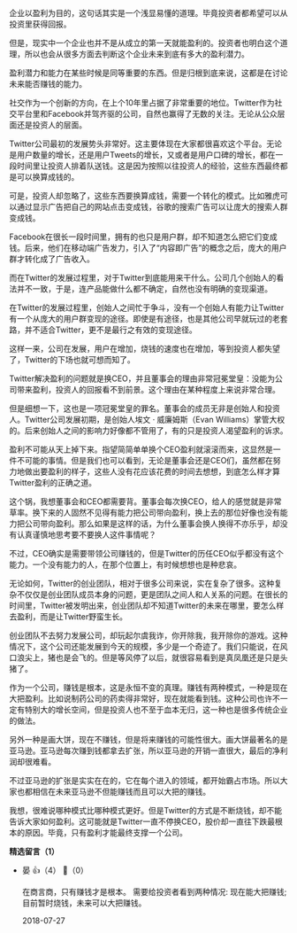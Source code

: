 企业以盈利为目的，这句话其实是一个浅显易懂的道理。毕竟投资者都希望可以从投资里获得回报。

但是，现实中一个企业也并不是从成立的第一天就能盈利的。投资者也明白这个道理，所以也会从很多方面去判断这个企业未来到底有多大的盈利潜力。

盈利潜力和能力在某些时候是同等重要的东西。但是归根到底来说，这都是在讨论未来能否赚钱的能力。

社交作为一个创新的方向，在上个10年里占据了非常重要的地位。Twitter作为社交平台里和Facebook并驾齐驱的公司，自然也赢得了无数的关注。无论从公众层面还是投资人的层面。

Twitter公司最初的发展势头非常好。这主要体现在大家都很喜欢这个平台。无论是用户数量的增长，还是用户Tweets的增长，又或者是用户口碑的增长，都在一段时间里让投资人排着队送钱。这是因为按照以往投资人的经验，这些东西最终都是可以换算成钱的。

可是，投资人却忽略了，这些东西要换算成钱，需要一个转化的模式。比如雅虎可以通过显示广告把自己的网站点击变成钱，谷歌的搜索广告可以让庞大的搜索人群变成钱。

Facebook在很长一段时间里，拥有的也只是用户群，却不知道怎么把它们变成钱。后来，他们在移动端广告发力，引入了“内容即广告”的概念之后，庞大的用户群才转化成了广告收入。

而在Twitter的发展过程里，对于Twitter到底能用来干什么。公司几个创始人的看法并不一致，于是，连产品能做什么都不确定，自然也没有明确的变现渠道。

在Twitter的发展过程里，创始人之间忙于争斗，没有一个创始人有能力让Twitter有一个从庞大的用户群变现的途径。即使是有途径，也是其他公司早就玩过的老套路，并不适合Twitter，更不是最行之有效的变现途径。

这样一来，公司在发展，用户在增加，烧钱的速度也在增加，等到投资人都失望了，Twitter的下场也就可想而知了。

Twitter解决盈利的问题就是换CEO，并且董事会的理由非常冠冕堂皇：没能为公司带来盈利，投资人的回报看不到前景。这个理由在某种程度上来说非常合理。

但是细想一下，这也是一项冠冕堂皇的罪名。董事会的成员无非是创始人和投资人。Twitter公司发展初期，是创始人埃文 · 威廉姆斯（Evan Williams）掌管大权的。后来创始人之间的影响力好像都不管用了，有的只是投资人渴望盈利的诉求。

盈利不可能从天上掉下来。指望简简单单换个CEO盈利就滚滚而来，这显然是一件不可能的事情。但是我们也可以看到，无论是董事会还是CEO们，虽然都在努力地做出要盈利的样子，这些人没有花应该花费的时间去想想，到底怎么样才算Twitter盈利的正确之道。

这个锅，我想董事会和CEO都需要背。董事会每次换CEO，给人的感觉就是非常草率。换下来的人固然不见得有能力把公司带向盈利，换上去的那位好像也没有能力把公司带向盈利。那么如果是这样的话，为什么董事会换人换得不亦乐乎，却没有认真谨慎地思考要不要换人这件事情呢？

不过，CEO确实是需要带领公司赚钱的，但是Twitter的历任CEO似乎都没有这个能力。一个没有能力的人，在那个位置上，有时候想想也是种悲哀。

无论如何，Twitter的创业团队，相对于很多公司来说，实在复杂了很多。这种复杂不仅仅是创业团队成员本身的问题，更是团队之间人和人关系的问题。在很长的时间里，Twitter被发明出来，创业团队却不知道Twitter的未来在哪里，要怎么样去盈利，而是让Twitter野蛮生长。

创业团队不去努力发展公司，却玩起尔虞我诈，你开除我，我开除你的游戏。这种情况下，这个公司还能发展到今天的规模，多少是一个奇迹了。我们只能说，在风口浪尖上，猪也是会飞的。但是等风停了以后，就很容易看到是真凤凰还是只是头猪了。

作为一个公司，赚钱是根本，这是永恒不变的真理。赚钱有两种模式，一种是现在大把盈利。比如说制药公司的药卖得非常好，现在就能看到钱。这种公司也许不一定有特别大的增长空间，但是投资人也不至于血本无归，这一种也是很多传统企业的做法。

另外一种是画大饼，现在不赚钱，但是将来赚钱的可能性很大。画大饼最著名的是亚马逊。亚马逊每次赚到钱都拿去扩张，所以亚马逊的开销一直很大，最后的净利润却很难看。

不过亚马逊的扩张是实实在在的，它在每个进入的领域，都开始霸占市场。所以大家也都相信在未来亚马逊不但能赚钱而且可以大把的赚钱。

我想，很难说哪种模式比哪种模式更好。但是Twitter的方式是不断烧钱，却不能告诉大家如何盈利。这可能就是Twitter一直不停换CEO，股价却一直往下跌最根本的原因。毕竟，只有盈利才能最终支撑一个公司。
<div><strong>精选留言（1）</strong></div><ul>
<li><span>晏</span> 👍（4） 💬（0）<p>在商言商，只有赚钱才是根本。
需要给投资者看到两种情况:
现在能大把赚钱;
目前暂时烧钱，未来可以大把赚钱。</p>2018-07-27</li><br/>
</ul>